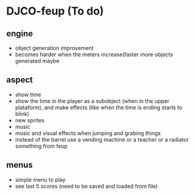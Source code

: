 # DJCO-feup (To do)


## engine


* object generation improvement
* becomes harder when the meters increase(faster more objects generated maybe   


## aspect


* show time
* show the time in the player as a subobject (when in the upper plataform), and make effects (like when the time is ending starts to blink)
* new sprites
* music
* music and visual effects when jumping and grabing things
* instead of the barrel use a vending machine or a teacher or a radiator something from feup


## menus    


* simple menu to play
* see last 5 scores (need to be saved and loaded from file)
